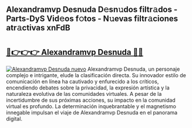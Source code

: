 ## Alexandramvp Desnuda D𝚎sn𝚞dos filtr𝚊dos - Parts-DyS Vid𝚎os f𝚘tos - N𝚞evas filtr𝚊ciones atr𝚊ctivas xnFdB

# <h2><a href="http://mb8b32.tromn.icu/?c=Alexandramvp+Desnuda">🔗👉👉👉 Alexandramvp Desnuda 🔗🔗</a></h2>

[![Alexandramvp Desnuda nuevo](https://i.imgur.com/pEAQMta.gif)](http://mb8b32.tromn.icu/?c=Alexandramvp+Desnuda)
Alexandramvp Desnuda, un personaje complejo e intrigante, elude la clasificación directa. Su innovador estilo de comunicación en línea ha cautivado y enfurecido a los críticos, encendiendo debates sobre la privacidad, la expresión artística y la naturaleza evolutiva de las comunidades virtuales. A pesar de la incertidumbre de sus próximas acciones, su impacto en la comunidad virtual es profundo. La determinación inquebrantable y el magnetismo innegable impulsan el viaje de Alexandramvp Desnuda en el panorama digital.
